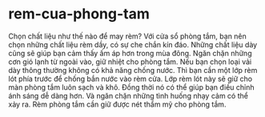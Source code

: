 # rem-cua-phong-tam
Chọn chất liệu như thế nào để may rèm? Với cửa sổ phòng tắm, bạn nên chọn những chất liệu rèm dầy, có sự che chắn kín đáo. Những chất liệu dày cũng sẽ giúp bạn cảm thấy ấm áp hơn trong mùa đông. Ngăn chặn những cơn gió lạnh từ ngoài vào, giữ nhiệt cho phòng tắm.  Nếu bạn chọn loại vải dày thông thường không có khả năng chống nước. Thì bạn cần một lớp rèm lót phía trước để chống bắn nước vào rèm cửa. Lớp rèm lót này sẽ giữ cho màn phòng tắm luôn sạch và khô. Đồng thời nó có thể giúp bạn điều chỉnh ánh sáng dễ dàng hơn. Và ngăn chặn những tình huống nhạy cảm có thể xảy ra. Rèm phòng tắm cần giữ được nét thẩm mỹ cho phòng tắm.
